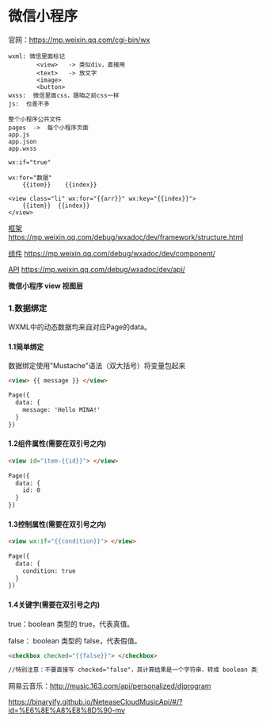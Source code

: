 # 微信小程序


官网：https://mp.weixin.qq.com/cgi-bin/wx

```
wxml: 微信里面标记
		<view>   ->	类似div，直接用
		<text>   ->	放文字
		<image>
		<button>
wxss:  微信里面css，跟咱之前css一样
js:  也差不多

整个小程序公共文件
pages  ->  每个小程序页面
app.js
app.json
app.wxss
```
```
wx:if="true"

wx:for="数据"
	{{item}}	{{index}}

<view class="li" wx:for="{{arr}}" wx:key="{{index}}">
    {{item}}  {{index}}
</view>
```

[框架](https://mp.weixin.qq.com/debug/wxadoc/dev/framework/MINA.html)   https://mp.weixin.qq.com/debug/wxadoc/dev/framework/structure.html

[组件](https://mp.weixin.qq.com/debug/wxadoc/dev/component/)   https://mp.weixin.qq.com/debug/wxadoc/dev/component/

[API](https://mp.weixin.qq.com/debug/wxadoc/dev/api/)  https://mp.weixin.qq.com/debug/wxadoc/dev/api/



**微信小程序 view 视图层**

### **1.数据绑定**

WXML中的动态数据均来自对应Page的data。

#### 1.1简单绑定

数据绑定使用"Mustache"语法（双大括号）将变量包起来

```html
<view> {{ message }} </view>

Page({
  data: {
    message: 'Hello MINA!'
  }
})
```



#### 1.2组件属性(需要在双引号之内)

```html
<view id="item-{{id}}"> </view>
 
Page({
  data: {
    id: 0
  }
})
```



#### 1.3控制属性(需要在双引号之内)

```html
<view wx:if="{{condition}}"> </view>
 
Page({
  data: {
    condition: true
  }
})
```


#### 1.4关键字(需要在双引号之内)

true：boolean 类型的 true，代表真值。

false： boolean 类型的 false，代表假值。

```html
<checkbox checked="{{false}}"> </checkbox>

//特别注意：不要直接写 checked="false"，其计算结果是一个字符串，转成 boolean 类型后代表真值。
```


网易云音乐：http://music.163.com/api/personalized/djprogram

https://binaryify.github.io/NeteaseCloudMusicApi/#/?id=%E6%8E%A8%E8%8D%90-mv




